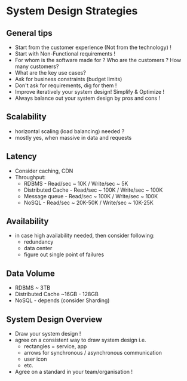 # System Design Strategies

## General tips
- Start from the customer experience (Not from the technology) !
- Start with Non-Functional requirements !
- For whom is the software made for ? Who are the customers ? How many customers?
- What are the key use cases?
- Ask for business constraints (budget limits)
- Don't ask for requirements, dig for them !
- Improve iteratively your system design! Simplify & Optimize !
- Always balance out your system design by pros and cons !

## Scalability
- horizontal scaling (load balancing) needed ?
- mostly yes, when massive in data and requests 

## Latency
- Consider caching, CDN
- Throughput: 
  - RDBMS - Read/sec ~ 10K / Write/sec ~ 5K
  - Distributed Cache - Read/sec ~ 100K / Write/sec ~ 100K
  - Message queue - Read/sec ~ 100K / Write/sec ~ 100K
  - NoSQL - Read/sec ~ 20K-50K / Write/sec ~ 10K-25K

## Availability
- in case high availability needed, then consider following:
  - redundancy
  - data center
  - figure out single point of failures

## Data Volume
- RDBMS ~ 3TB
- Distributed Cache ~16GB - 128GB
- NoSQL - depends (consider Sharding)

## System Design Overview
- Draw your system design !
- agree on a consistent way to draw system design i.e.
  - rectangles = service, app
  - arrows for synchronous / asynchronous communication
  - user icon
  - etc.
- Agree on a standard in your team/organisation !



